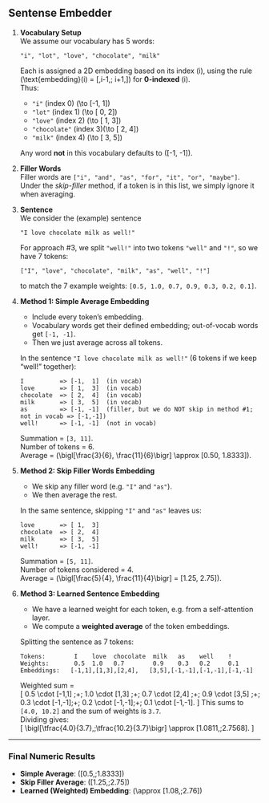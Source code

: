 ## Sentense Embedder

1. **Vocabulary Setup**  
   We assume our vocabulary has 5 words:
   ```
   "i", "lot", "love", "chocolate", "milk"
   ```
   Each is assigned a 2D embedding based on its index \(i\), using the rule 
   \(\text{embedding}(i) = [\,i-1,\; i+1\,]\) for **0-indexed** \(i\).  
   Thus:
   - `"i"` (index 0)        \(\to [-1,  1]\)
   - `"lot"` (index 1)      \(\to [ 0,  2]\)
   - `"love"` (index 2)     \(\to [ 1,  3]\)
   - `"chocolate"` (index 3)\(\to [ 2,  4]\)
   - `"milk"` (index 4)     \(\to [ 3,  5]\)

   Any word **not** in this vocabulary defaults to \([-1, -1]\).

2. **Filler Words**  
   Filler words are `["i", "and", "as", "for", "it", "or", "maybe"]`.  
   Under the *skip-filler* method, if a token is in this list, we simply ignore it when averaging.

3. **Sentence**  
   We consider the (example) sentence  
   ```
   "I love chocolate milk as well!"
   ```
   For approach #3, we split `"well!"` into two tokens `"well"` and `"!"`, so we have 7 tokens:
   ```
   ["I", "love", "chocolate", "milk", "as", "well", "!"]
   ```
   to match the 7 example weights: `[0.5, 1.0, 0.7, 0.9, 0.3, 0.2, 0.1]`.

4. **Method 1: Simple Average Embedding**  
   - Include every token’s embedding.  
   - Vocabulary words get their defined embedding; out-of-vocab words get `[-1, -1]`.  
   - Then we just average across all tokens.

   In the sentence `"I love chocolate milk as well!"` (6 tokens if we keep “well!” together):
   ```
   I          => [-1,  1]  (in vocab)
   love       => [ 1,  3]  (in vocab)
   chocolate  => [ 2,  4]  (in vocab)
   milk       => [ 3,  5]  (in vocab)
   as         => [-1, -1]  (filler, but we do NOT skip in method #1; not in vocab => [-1,-1])
   well!      => [-1, -1]  (not in vocab)
   ```
   Summation = `[3, 11]`.  
   Number of tokens = 6.  
   Average = \(\bigl[\frac{3}{6}, \frac{11}{6}\bigr] \approx [0.50, 1.8333]\).

5. **Method 2: Skip Filler Words Embedding**  
   - We skip any filler word (e.g. `"I"` and `"as"`).  
   - We then average the rest.

   In the same sentence, skipping `"I"` and `"as"` leaves us:
   ```
   love       => [ 1,  3]
   chocolate  => [ 2,  4]
   milk       => [ 3,  5]
   well!      => [-1, -1]
   ```
   Summation = `[5, 11]`.  
   Number of tokens considered = 4.  
   Average = \(\bigl[\frac{5}{4}, \frac{11}{4}\bigr] = [1.25, 2.75]\).

6. **Method 3: Learned Sentence Embedding**  
   - We have a learned weight for each token, e.g. from a self-attention layer.  
   - We compute a **weighted average** of the token embeddings.

   Splitting the sentence as 7 tokens:  
   ```
   Tokens:        I    love  chocolate  milk   as    well    !
   Weights:       0.5  1.0   0.7        0.9    0.3   0.2     0.1
   Embeddings:   [-1,1],[1,3],[2,4],   [3,5],[-1,-1],[-1,-1],[-1,-1]
   ```
   Weighted sum =  
   \[
     0.5 \cdot [-1,1] \;+\; 
     1.0 \cdot [1,3]  \;+\; 
     0.7 \cdot [2,4]  \;+\; 
     0.9 \cdot [3,5]  \;+\; 
     0.3 \cdot [-1,-1]\;+\;
     0.2 \cdot [-1,-1]\;+\;
     0.1 \cdot [-1,-1].
   \]
   This sums to `[4.0, 10.2]` and the sum of weights is `3.7`.  
   Dividing gives:  
   \[
     \bigl[\tfrac{4.0}{3.7},\;\tfrac{10.2}{3.7}\bigr] \approx [1.0811,\;2.7568].
   \]

---

### Final Numeric Results

- **Simple Average**: \([0.5,\;1.8333]\)  
- **Skip Filler Average**: \([1.25,\;2.75]\)  
- **Learned (Weighted) Embedding**: \(\approx [1.08,\;2.76]\)
